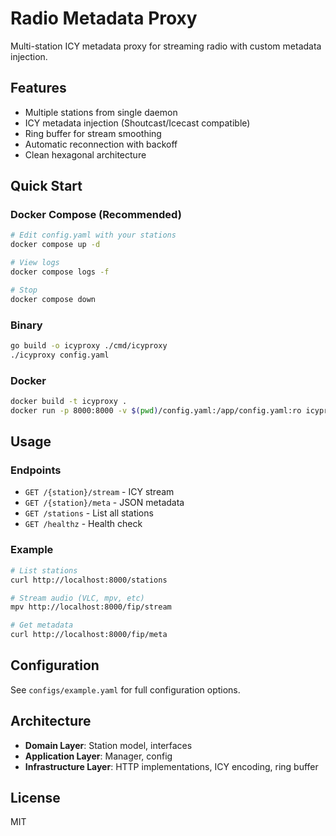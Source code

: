 # Radio Metadata Proxy

Multi-station ICY metadata proxy for streaming radio with custom metadata injection.

## Features

- Multiple stations from single daemon
- ICY metadata injection (Shoutcast/Icecast compatible)
- Ring buffer for stream smoothing
- Automatic reconnection with backoff
- Clean hexagonal architecture

## Quick Start

### Docker Compose (Recommended)

```bash
# Edit config.yaml with your stations
docker compose up -d

# View logs
docker compose logs -f

# Stop
docker compose down
```

### Binary

```bash
go build -o icyproxy ./cmd/icyproxy
./icyproxy config.yaml
```

### Docker

```bash
docker build -t icyproxy .
docker run -p 8000:8000 -v $(pwd)/config.yaml:/app/config.yaml:ro icyproxy
```

## Usage

### Endpoints

- `GET /{station}/stream` - ICY stream
- `GET /{station}/meta` - JSON metadata
- `GET /stations` - List all stations
- `GET /healthz` - Health check

### Example

```bash
# List stations
curl http://localhost:8000/stations

# Stream audio (VLC, mpv, etc)
mpv http://localhost:8000/fip/stream

# Get metadata
curl http://localhost:8000/fip/meta
```

## Configuration

See `configs/example.yaml` for full configuration options.

## Architecture

- **Domain Layer**: Station model, interfaces
- **Application Layer**: Manager, config
- **Infrastructure Layer**: HTTP implementations, ICY encoding, ring buffer

## License

MIT
